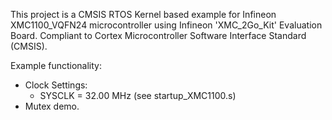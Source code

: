 This project is a CMSIS RTOS Kernel based example for
Infineon XMC1100_VQFN24 microcontroller using Infineon 'XMC_2Go_Kit' Evaluation Board.
Compliant to Cortex Microcontroller Software Interface Standard (CMSIS).

Example functionality:
 - Clock Settings:
   - SYSCLK  =           32.00 MHz (see startup_XMC1100.s)
 - Mutex demo.
